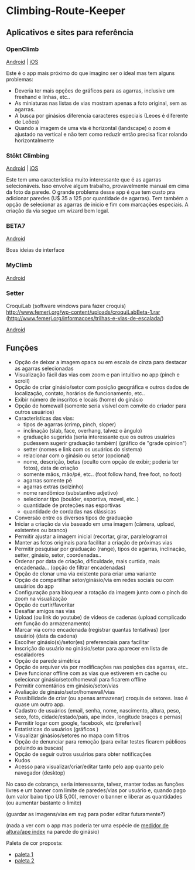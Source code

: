 # Climbing-Route-Keeper

## Aplicativos e sites para referência

### OpenClimb

[Android](https://play.google.com/store/apps/details?id=com.ionicframework.gradescordova871488) | [iOS](https://apps.apple.com/br/app/openclimb/id1083296699)

Este é o app mais próximo do que imagino ser o ideal mas tem alguns problemas:

- Deveria ter mais opções de gráficos para as agarras, inclusive um freehand e linhas, etc..
- As miniaturas nas listas de vias mostram apenas a foto original, sem as agarras.
- A busca por ginásios diferencia caracteres especiais (Leoes é diferente de Leões)
- Quando a imagem de uma via é horizontal (landscape) o zoom é ajustado na vertical e não tem como reduzir então precisa ficar rolando horizontalmente

### Stōkt Climbing

[Android](https://play.google.com/store/apps/details?id=com.getstokt.stokt&showAllReviews=true) | [iOS](https://apps.apple.com/br/app/stōkt-climbing/id1436843282)

Este tem uma característica muito interessante que é as agarras selecionáveis. Isso envolve algum trabalho, provavelmente manual em cima da foto da parede. O grande problema desse app é que tem custo pra adicionar paredes (U$ 35 a 125 por quantidade de agarras). Tem também a opção de selecionar as agarras de inicio e fim com marcações especiais. A criação da via segue um wizard bem legal.

### BETA7

[Android](https://play.google.com/store/apps/details?id=app.beta7.twa)

Boas ideias de interface

### MyClimb

[Android](https://play.google.com/store/apps/details?id=com.myclimb)

### Setter

CroquiLab (software windows para fazer croquis)
http://www.femerj.org/wp-content/uploads/croquiLabBeta-1.rar
(http://www.femerj.org/informacoes/trilhas-e-vias-de-escalada/)

[Android](https://play.google.com/store/apps/details?id=com.miles.setter)

## Funções

- Opção de deixar a imagem opaca ou em escala de cinza para destacar as agarras selecionadas
- Visualização fácil das vias com zoom e pan intuitivo no app (pinch e scroll)
- Opção de criar ginásio/setor com posição geográfica e outros dados de localização, contato, horários de funcionamento, etc..
- Exibir número de inscritos e locais (home) do ginásio
- Opção de homewall (somente seria visível com convite do criador para outros usuários)
- Características das vias:
  - tipos de agarras (crimp, pinch, sloper)
  - inclinação (slab, face, overhang, talvez o ângulo)
  - graduação sugerida (seria interessante que os outros usuários pudessem sugerir graduação também) (gráfico de "grade opinion")
  - setter (nomes e link com os usuários do sistema)
  - relacionar com o ginásio ou setor (opcional)
  - nome, descrição, betas (oculto com opção de exibir; poderia ter fotos), data de criação
  - somente mãos, mão/pé, etc.. (foot follow hand, free foot, no foot)
  - agarras somente pé
  - agarras extras (solzinho)
  - nome randômico (substantivo adjetivo)
  - selecionar tipo (boulder, esportiva, movel, etc..)
  - quantidade de proteções nas esportivas
  - quantidade de cordadas nas clássicas
- Conversão entre os diversos tipos de graduação
- Iniciar a criação da via baseado em uma imagem (câmera, upload, existentes ou branco)
- Permitir ajustar a imagem inicial (recortar, girar, paralelogramo)
- Manter as fotos originais para facilitar a criação de próximas vias
- Permitir pesquisar por graduação (range), tipos de agarras, inclinação, setter, ginásio, setor, coordenadas..
- Ordenar por data de criação, dificuldade, mais curtida, mais encadenada... (opção de filtrar encadenadas)
- Opção de clonar uma via existente para criar uma variante
- Opção de compartilhar setor/ginásio/via em redes sociais ou com usuários do app
- Configuração para bloquear a rotação da imagem junto com o pinch do zoom na visualização
- Opção de curtir/favoritar
- Desafiar amigos nas vias
- Upload (ou link do youtube) de vídeos de cadenas (upload complicado em função do armazenamento)
- Marcar via como encadenada (registrar quantas tentativas) (por usuário) (data da cadena)
- Escolher ginásio(s)/setor(es) preferenciais para facilitar
- Inscrição do usuário no ginásio/setor para aparecer em lista de escaladores
- Opção de parede simétrica
- Opção de arquivar via por modificações nas posições das agarras, etc..
- Deve funcionar offline com as vias que estiverem em cache ou selecionar ginásio/setor/homewall para ficarem offline
- Permitir comentários em ginásio/setor/vias
- Avaliação de ginásio/setor/homewall/vias
- Possibilidade de criar (ou apenas armazenar) croquis de setores. Isso é quase um outro app.
- Cadastro de usuários (email, senha, nome, nascimento, altura, peso, sexo, foto, cidade/estado/país, ape index, longitude braços e pernas)
- Permitir logar com google, facebook, etc (preferível)
- Estatísticas do usuários (gráficos )
- Visualizar ginásios/setores no mapa com filtros
- Opção de denunciar para remoção (para evitar testes ficarem públicos poluindo as buscas)
- Opção de seguir outros usuários para obter notificações
- Kudos
- Acesso para visualizar/criar/editar tanto pelo app quanto pelo navegador (desktop)

No caso de cobrança, seria interessante, talvez, manter todas as funções livres e um banner com limite de paredes/vias por usuário e,
quando pago (um valor baixo tipo U$ 5,00), remover o banner e liberar as quantidades (ou aumentar bastante o limite)

(guardar as imagens/vias em svg para poder editar futuramente?)

(nada a ver com o app mas poderia ter uma espécie de [medidor de altura/ape index](https://blogdescalada.com/ape-index-o-que-e-este-indice-ele-realmente-faz-a-diferenca-na-escalada/) na parede do ginásio)

Paleta de cor proposta:

- [paleta 1](https://coolors.co/292e1e-7f0799-9649cb-afbbf2-d3fff3-bfb1c1-b5bec6)
- [paleta 2](https://coolors.co/331832-d81e5b-f0544f-c6d8d3-fdf0d5-d9bbf9-7871aa)
